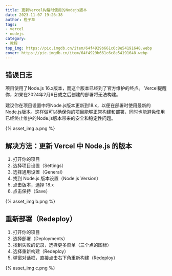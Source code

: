 ```yaml
---
title: 更新Vercel构建时使用的Nodejs版本 
date: 2023-11-07 19:26:38
author: 橙子草
tags:
- vercel
- nodejs
category:
- 教程
top_img: https://pic.imgdb.cn/item/64f4929b661c6c8e54191648.webp
cover: https://pic.imgdb.cn/item/64f4929b661c6c8e54191648.webp
---
```


## 错误日志

项目使用了Node.js 16.x版本，而这个版本已经到了官方维护的终点。
Vercel提醒你，如果在2024年2月6日或之后创建的部署将无法构建。

建议你在项目设置中将Node.js版本更新到18.x，以便在部署时使用最新的Node.js版本。这样做可以确保你的项目能够正常构建和部署，同时也能避免使用已经终止维护的Node.js版本带来的安全和稳定性问题。

{% asset_img a.png %}

## 解决方法：更新 Vercel 中 Node.js 的版本

1. 打开你的项目
2. 选择项目设置（Settings）
3. 选择通用设置（General）
4. 找到 Node.js 版本设置（Node.js Version）
5. 点击版本，选择 18.x
6. 点击保持（Save）

{% asset_img b.png %}


## 重新部署（Redeploy）

1. 打开你的项目
2. 选择部署（Deployments）
3. 找到失败的记录，选择更多菜单（三个点的图标）
4. 选择重新构建（Redeploy）
5. 弹窗对话框，直接点击右下角重新构建（Redeploy）

{% asset_img c.png %}
